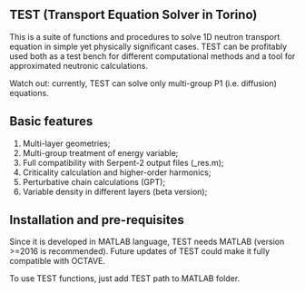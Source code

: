 ## TEST (Transport Equation Solver in Torino)
This is a suite of functions and procedures to solve 1D neutron transport equation in simple yet physically significant cases. TEST can be profitably used both as a test bench for different computational methods and a tool for approximated neutronic calculations.

Watch out: currently, TEST can solve only multi-group P1 (i.e. diffusion) equations.

## Basic features

1. Multi-layer geometries;
2. Multi-group treatment of energy variable;
3. Full compatibility with Serpent-2 output files (_res.m);
4. Criticality calculation and higher-order harmonics;
5. Perturbative chain calculations (GPT);
6. Variable density in different layers (beta version);


## Installation and pre-requisites
Since it is developed in MATLAB language, TEST needs MATLAB (version >=2016 is recommended). Future updates of TEST could make it fully compatible with OCTAVE.

To use TEST functions, just add TEST path to MATLAB folder.   
